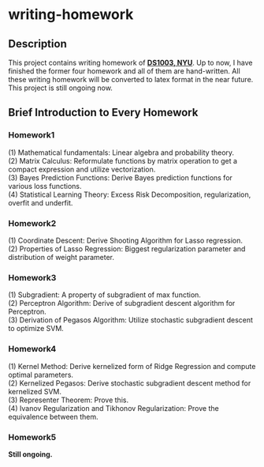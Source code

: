 # writing-homework  

## Description  

 This project contains writing homework of [**DS1003, NYU**](https://nyu-ds1003.github.io/spring2021/#resources). Up to now, I have finished the former four homework and all of them are hand-written. All these writing homework will be converted to latex
format in the near future.  
This project is still ongoing now.  

## Brief Introduction to Every Homework  

### Homework1  

(1) Mathematical fundamentals: Linear algebra and probability theory.  
(2) Matrix Calculus: Reformulate functions by matrix operation to get a compact expression and utilize vectorization.  
(3) Bayes Prediction Functions: Derive Bayes prediction functions for various loss functions.  
(4) Statistical Learning Theory: Excess Risk Decomposition, regularization, overfit and underfit.  

### Homework2  

(1) Coordinate Descent: Derive Shooting Algorithm for Lasso regression.  
(2) Properties of Lasso Regression: Biggest regularization parameter and distribution of weight parameter.  

### Homework3  

(1) Subgradient: A property of subgradient of max function.  
(2) Perceptron Algorithm: Derive of subgradient descent algorithm for Perceptron.  
(3) Derivation of Pegasos Algorithm: Utilize stochastic subgradient descent to optimize SVM.  

### Homework4  

(1) Kernel Method: Derive kernelized form of Ridge Regression and compute optimal parameters.  
(2) Kernelized Pegasos: Derive stochastic subgradient descent method for kernelized SVM.  
(3) Representer Theorem: Prove this.  
(4) Ivanov Regularization and Tikhonov Regularization: Prove the equivalence between them.  

### Homework5  

**Still ongoing.**
